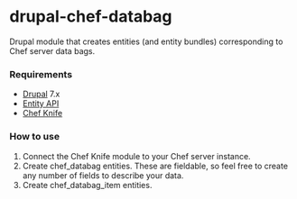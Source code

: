 drupal-chef-databag
===================

Drupal module that creates entities (and entity bundles) corresponding to Chef server data bags.

### Requirements ###

* [Drupal](http://drupal.org) 7.x
* [Entity API](https://drupal.org/project/entity)
* [Chef Knife](https://github.com/benclark/drupal-chef-knife)

### How to use ###

1. Connect the Chef Knife module to your Chef server instance.
2. Create chef_databag entities. These are fieldable, so feel free to create any number of fields to describe your data.
3. Create chef_databag_item entities.
